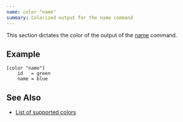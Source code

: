 ```yaml
---
name: color "name"
summary: Colorized output for the name command
---
```


This section dictates the color of the output of the
[name](/documentation/commands/name) command.

## Example

    [color "name"]
        id   = green
        name = blue

## See Also

* [List of supported colors](/documentation/configuration/color#list_of_supported_colors)

